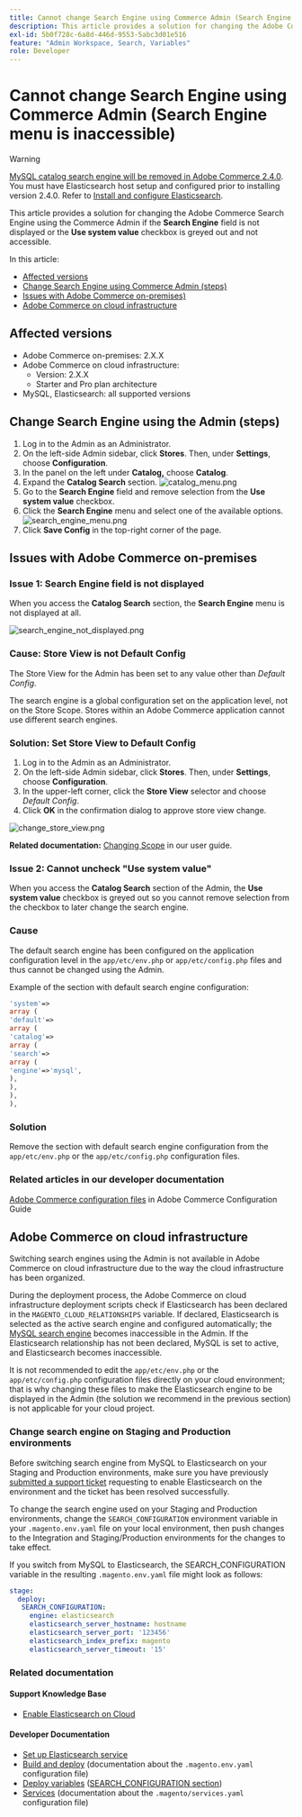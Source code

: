 ```yaml
---
title: Cannot change Search Engine using Commerce Admin (Search Engine menu is inaccessible)
description: This article provides a solution for changing the Adobe Commerce Search Engine using the Commerce Admin if the Search Engine field is not displayed or the Use system value checkbox is greyed out and not accessible.
exl-id: 5b0f728c-6a8d-446d-9553-5abc3d01e516
feature: "Admin Workspace, Search, Variables"
role: Developer
---
```

# Cannot change Search Engine using Commerce Admin (Search Engine menu is inaccessible)

>[!WARNING]
>
> [MySQL catalog search engine will be removed in Adobe Commerce 2.4.0](/help/announcements/adobe-commerce-announcements/mysql-catalog-search-engine-will-be-removed-in-magento-2.4.0.md). You must have Elasticsearch host setup and configured prior to installing version 2.4.0. Refer to [Install and configure Elasticsearch](https://experienceleague.adobe.com/docs/commerce-cloud-service/user-guide/configure/service/elasticsearch.html).

This article provides a solution for changing the Adobe Commerce Search Engine using the Commerce Admin if the **Search Engine** field is not displayed or the **Use system value** checkbox is greyed out and not accessible.

In this article:

* [Affected versions](#affected-versions)
* [Change Search Engine using Commerce Admin (steps)](#change-search-engine-using-magento-admin-steps)
* [Issues with Adobe Commerce on-premises)](#magento-commerce-on-premise)
* [Adobe Commerce on cloud infrastructure](#magento-commerce-cloud)

## Affected versions

* Adobe Commerce on-premises: 2.X.X
* Adobe Commerce on cloud infrastructure:
    * Version: 2.X.X
    * Starter and Pro plan architecture
* MySQL, Elasticsearch: all supported versions

## Change Search Engine using the Admin (steps)

1. Log in to the Admin as an Administrator.
1. On the left-side Admin sidebar, click **Stores**. Then, under **Settings**, choose **Configuration**.
1. In the panel on the left under **Catalog,** choose **Catalog**.
1. Expand the **Catalog Search** section.    ![catalog_menu.png](assets/catalog_menu.png)
1. Go to the **Search Engine** field and remove selection from the **Use system value** checkbox.
1. Click the **Search Engine** menu and select one of the available options.    ![search_engine_menu.png](assets/search_engine_menu.png)
1. Click **Save Config** in the top-right corner of the page.

## Issues with Adobe Commerce on-premises

### Issue 1: Search Engine field is not displayed

When you access the **Catalog Search** section, the **Search Engine** menu is not displayed at all.

![search_engine_not_displayed.png](assets/search_engine_not_displayed.png)

### Cause: Store View is not Default Config

The Store View for the Admin has been set to any value other than *Default Config*.

The search engine is a global configuration set on the application level, not on the Store Scope. Stores within an Adobe Commerce application cannot use different search engines.

### Solution: Set Store View to Default Config

1. Log in to the Admin as an Administrator.
1. On the left-side Admin sidebar, click **Stores**. Then, under **Settings**, choose **Configuration**.
1. In the upper-left corner, click the **Store View** selector and choose *Default Config*.
1. Click **OK** in the confirmation dialog to approve store view change.

![change_store_view.png](assets/change_store_view.png)

 **Related documentation:** [Changing Scope](https://experienceleague.adobe.com/docs/commerce-admin/config/scope-change.html#set-the-scope) in our user guide.

### Issue 2: Cannot uncheck "Use system value"

When you access the **Catalog Search** section of the Admin, the **Use system value** checkbox is greyed out so you cannot remove selection from the checkbox to later change the search engine.

### Cause

The default search engine has been configured on the application configuration level in the `app/etc/env.php` or `app/etc/config.php` files and thus cannot be changed using the Admin.

Example of the section with default search engine configuration:

```php
'system'=>
array (
'default'=>
array (
'catalog'=>
array (
'search'=>
array (
'engine'=>'mysql',
),
),
),
),
```

### Solution

Remove the section with default search engine configuration from the `app/etc/env.php` or the `app/etc/config.php` configuration files.

### Related articles in our developer documentation

 [Adobe Commerce configuration files](https://experienceleague.adobe.com/docs/commerce-operations/configuration-guide/files/deployment-files.html) in Adobe Commerce Configuration Guide

## Adobe Commerce on cloud infrastructure

Switching search engines using the Admin is not available in Adobe Commerce on cloud infrastructure due to the way the cloud infrastructure has been organized.

During the deployment process, the Adobe Commerce on cloud infrastructure deployment scripts check if Elasticsearch has been declared in the `MAGENTO_CLOUD_RELATIONSHIPS` variable. If declared, Elasticsearch is selected as the active search engine and configured automatically; the [MySQL search engine](/help/announcements/adobe-commerce-announcements/mysql-catalog-search-engine-will-be-removed-in-magento-2.4.0.md) becomes inaccessible in the Admin. If the Elasticsearch relationship has not been declared, MySQL is set to active, and Elasticsearch becomes inaccessible.

It is not recommended to edit the `app/etc/env.php` or the `app/etc/config.php` configuration files directly on your cloud environment; that is why changing these files to make the Elasticsearch engine to be displayed in the Admin (the solution we recommend in the previous section) is not applicable for your cloud project.

### Change search engine on Staging and Production environments

Before switching search engine from MySQL to Elasticsearch on your Staging and Production environments, make sure you have previously [submitted a support ticket](/help/help-center-guide/help-center/magento-help-center-user-guide.md#submit-ticket) requesting to enable Elasticsearch on the environment and the ticket has been resolved successfully.

To change the search engine used on your Staging and Production environments, change the `SEARCH_CONFIGURATION` environment variable in your `.magento.env.yaml` file on your local environment, then push changes to the Integration and Staging/Production environments for the changes to take effect.

If you switch from MySQL to Elasticsearch, the SEARCH\_CONFIGURATION variable in the resulting `.magento.env.yaml` file might look as follows:

```yaml
stage:
  deploy:
   SEARCH_CONFIGURATION:
     engine: elasticsearch
     elasticsearch_server_hostname: hostname
     elasticsearch_server_port: '123456'
     elasticsearch_index_prefix: magento
     elasticsearch_server_timeout: '15'
```

### Related documentation

#### Support Knowledge Base

* [Enable Elasticsearch on Cloud](/help/how-to/general/enable-elasticsearch-on-cloud.md)

#### Developer Documentation

* [Set up Elasticsearch service](https://experienceleague.adobe.com/docs/commerce-cloud-service/user-guide/configure/service/elasticsearch.html)
* [Build and deploy](https://experienceleague.adobe.com/docs/commerce-cloud-service/user-guide/configure/env/configure-env-yaml.html) (documentation about the `.magento.env.yaml` configuration file)
* [Deploy variables](https://experienceleague.adobe.com/docs/commerce-cloud-service/user-guide/configure/env/stage/variables-deploy.html) ([SEARCH\_CONFIGURATION section](https://experienceleague.adobe.com/docs/commerce-cloud-service/user-guide/configure/env/stage/variables-deploy.html#search_configuration))
* [Services](https://experienceleague.adobe.com/docs/commerce-cloud-service/user-guide/configure/service/services-yaml.html) (documentation about the `.magento/services.yaml` configuration file)
